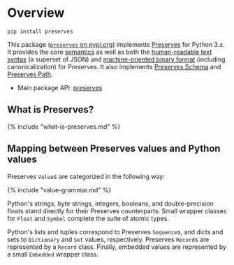 # Overview

```shell
pip install preserves
```

This package ([`preserves` on pypi.org](https://pypi.org/project/preserves/)) implements
[Preserves](https://preserves.dev/) for Python 3.x. It provides the core [semantics][] as well
as both the [human-readable text syntax](https://preserves.dev/preserves-text.html) (a superset
of JSON) and [machine-oriented binary format](https://preserves.dev/preserves-binary.html)
(including canonicalization) for Preserves. It also implements [Preserves
Schema](https://preserves.dev/preserves-schema.html) and [Preserves
Path](https://preserves.dev/preserves-path.html).

 - Main package API: [preserves](/api)

## What is Preserves?

{% include "what-is-preserves.md" %}

## Mapping between Preserves values and Python values

Preserves `Value`s are categorized in the following way:

{% include "value-grammar.md" %}

Python's strings, byte strings, integers, booleans, and double-precision floats stand directly
for their Preserves counterparts. Small wrapper classes for `Float` and `Symbol` complete the
suite of atomic types.

Python's lists and tuples correspond to Preserves `Sequence`s, and dicts and sets to
`Dictionary` and `Set` values, respectively. Preserves `Record`s are represented by a `Record`
class. Finally, embedded values are represented by a small `Embedded` wrapper class.

[semantics]: https://preserves.dev/preserves.html#semantics
